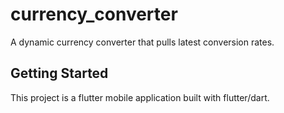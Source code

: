 # currency_converter

A dynamic currency converter that pulls latest conversion rates.

## Getting Started

This project is a flutter mobile application built with flutter/dart.


